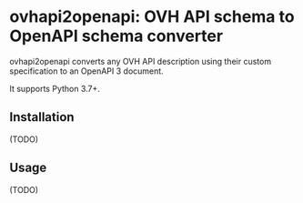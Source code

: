 # ovhapi2openapi: OVH API schema to OpenAPI schema converter

ovhapi2openapi converts any OVH API description using their custom specification to an OpenAPI 3 document.

It supports Python 3.7+.

## Installation
(TODO)

## Usage
(TODO)
